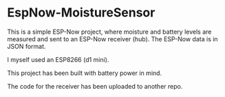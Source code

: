# EspNow-MoistureSensor

This is a simple ESP-Now project, where moisture and battery levels are measured and sent to an ESP-Now receiver (hub). The ESP-Now data is in JSON format.

I myself used an ESP8266 (d1 mini).

This project has been built with battery power in mind.


The code for the receiver has been uploaded to another repo.
